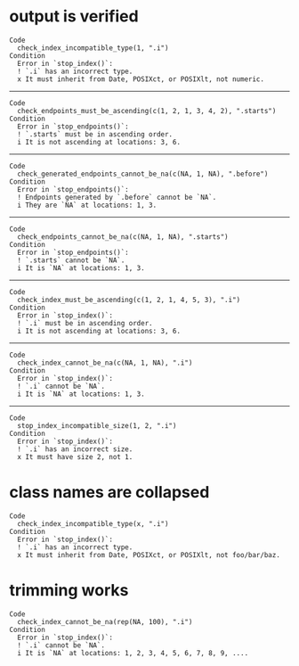 # output is verified

    Code
      check_index_incompatible_type(1, ".i")
    Condition
      Error in `stop_index()`:
      ! `.i` has an incorrect type.
      x It must inherit from Date, POSIXct, or POSIXlt, not numeric.

---

    Code
      check_endpoints_must_be_ascending(c(1, 2, 1, 3, 4, 2), ".starts")
    Condition
      Error in `stop_endpoints()`:
      ! `.starts` must be in ascending order.
      i It is not ascending at locations: 3, 6.

---

    Code
      check_generated_endpoints_cannot_be_na(c(NA, 1, NA), ".before")
    Condition
      Error in `stop_endpoints()`:
      ! Endpoints generated by `.before` cannot be `NA`.
      i They are `NA` at locations: 1, 3.

---

    Code
      check_endpoints_cannot_be_na(c(NA, 1, NA), ".starts")
    Condition
      Error in `stop_endpoints()`:
      ! `.starts` cannot be `NA`.
      i It is `NA` at locations: 1, 3.

---

    Code
      check_index_must_be_ascending(c(1, 2, 1, 4, 5, 3), ".i")
    Condition
      Error in `stop_index()`:
      ! `.i` must be in ascending order.
      i It is not ascending at locations: 3, 6.

---

    Code
      check_index_cannot_be_na(c(NA, 1, NA), ".i")
    Condition
      Error in `stop_index()`:
      ! `.i` cannot be `NA`.
      i It is `NA` at locations: 1, 3.

---

    Code
      stop_index_incompatible_size(1, 2, ".i")
    Condition
      Error in `stop_index()`:
      ! `.i` has an incorrect size.
      x It must have size 2, not 1.

# class names are collapsed

    Code
      check_index_incompatible_type(x, ".i")
    Condition
      Error in `stop_index()`:
      ! `.i` has an incorrect type.
      x It must inherit from Date, POSIXct, or POSIXlt, not foo/bar/baz.

# trimming works

    Code
      check_index_cannot_be_na(rep(NA, 100), ".i")
    Condition
      Error in `stop_index()`:
      ! `.i` cannot be `NA`.
      i It is `NA` at locations: 1, 2, 3, 4, 5, 6, 7, 8, 9, ....

